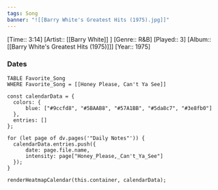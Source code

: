 ```yaml
---
tags: Song  
banner: "![[Barry White's Greatest Hits (1975).jpg]]"
---
```

[Time:: 3:14]
[Artist:: [[Barry White]] ]
[Genre:: R&B]
[Played:: 3]
[Album:: [[Barry White's Greatest Hits (1975)]]]
[Year:: 1975]
### Dates
````dataview
TABLE Favorite_Song
WHERE Favorite_Song = [[Honey Please, Can't Ya See]]
````
  ```dataviewjs
const calendarData = { 
	colors: { 
		blue: ["#9ccfd8", "#5BAAB8", "#57A1BB", "#5da8c7", "#3e8fb0"] 
	}, 
	entries: [] 
}; 

for (let page of dv.pages('"Daily Notes"')) { 
	calendarData.entries.push({ 
		date: page.file.name, 
		intensity: page["Honey_Please,_Can't_Ya_See"]
	}); 
} 

renderHeatmapCalendar(this.container, calendarData);
```
